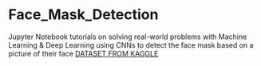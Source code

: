 # Face_Mask_Detection
Jupyter Notebook tutorials on solving real-world problems with Machine Learning &amp; Deep Learning using CNNs to detect the face mask based on a picture of their face 
[DATASET FROM KAGGLE](https://www.kaggle.com/datasets/rivaiashari3670/new-masks-dataset)
